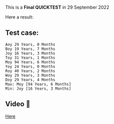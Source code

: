 This is a **Final QUICKTEST** in 29 September 2022

Here a result:
## Test case:
```
Aoy 29 Years, 0 Months
Boy 19 Years, 7 Months
Joy 16 Years, 3 Months
Toy 31 Years, 1 Months
Moy 94 Years, 6 Months
Yoy 24 Years, 0 Months
Roy 40 Years, 2 Months
Woy 29 Years, 3 Months
Doy 29 Years, 4 Months
Max: Moy [94 Years, 6 Months]
Min: Joy [16 Years, 3 Months]
```

## Video 🎥
[Here](https://youtu.be/2OMCVW_xl1U)